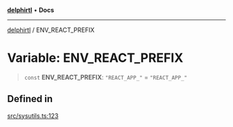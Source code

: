 [**delphirtl**](../README.md) • **Docs**

***

[delphirtl](../globals.md) / ENV\_REACT\_PREFIX

# Variable: ENV\_REACT\_PREFIX

> `const` **ENV\_REACT\_PREFIX**: `"REACT_APP_"` = `"REACT_APP_"`

## Defined in

[src/sysutils.ts:123](https://github.com/chuacw/delphirtl/blob/85a5b7662f28c8fe6421ae3f7b08687e4f743bd4/src/sysutils.ts#L123)
